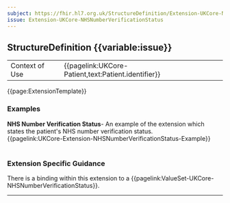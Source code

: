 ```yaml
---
subject: https://fhir.hl7.org.uk/StructureDefinition/Extension-UKCore-NHSNumberVerificationStatus
issue: Extension-UKCore-NHSNumberVerificationStatus
---
```

## StructureDefinition {{variable:issue}}

<table id="addToTranspose">
<tr><td>Context of Use</td>
<td>{{pagelink:UKCore-Patient,text:Patient.identifier}}</td>
</tr>
</table>

{{page:ExtensionTemplate}}

<div id="Examples" class="tabcontent">
  <h3>Examples</h3>
  <b>NHS Number Verification Status</b>- An example of the extension which states the patient's NHS number verification status.<br>
{{pagelink:UKCore-Extension-NHSNumberVerificationStatus-Example}}
<br><br>
</div>

<h3 id="guidance-nhsnumberverificationstatus">Extension Specific Guidance</h3>

There is a binding within this extension to a {{pagelink:ValueSet-UKCore-NHSNumberVerificationStatus}}.

---
